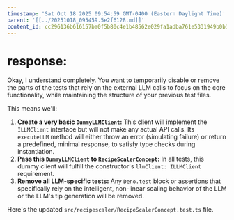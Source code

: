 ```yaml
---
timestamp: 'Sat Oct 18 2025 09:54:59 GMT-0400 (Eastern Daylight Time)'
parent: '[[../20251018_095459.5e2f6128.md]]'
content_id: cc296136b616157ba0f5b80c4e1b48562e029fa1adba761e5331949b0b18b92a
---
```


# response:

Okay, I understand completely. You want to temporarily disable or remove the parts of the tests that rely on the external LLM calls to focus on the core functionality, while maintaining the structure of your previous test files.

This means we'll:

1. **Create a very basic `DummyLLMClient`:** This client will implement the `ILLMClient` interface but will not make any actual API calls. Its `executeLLM` method will either throw an error (simulating failure) or return a predefined, minimal response, to satisfy type checks during instantiation.
2. **Pass this `DummyLLMClient` to `RecipeScalerConcept`:** In all tests, this dummy client will fulfill the constructor's `llmClient: ILLMClient` requirement.
3. **Remove all LLM-specific tests:** Any `Deno.test` block or assertions that specifically rely on the intelligent, non-linear scaling behavior of the LLM or the LLM's tip generation will be removed.

Here's the updated `src/recipescaler/RecipeScalerConcept.test.ts` file.
